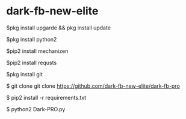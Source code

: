 # dark-fb-new-elite

$pkg install upgarde && pkg install update

$pkg install python2
 
$pip2 install mechanizen

$pip2 install requsts

$pkg install git 

$ git clone
 git clone https://github.com/dark-fb-new-elite/dark-fb-pro


$ pip2 install -r requirements.txt

 
$ python2 Dark-PRO.py
